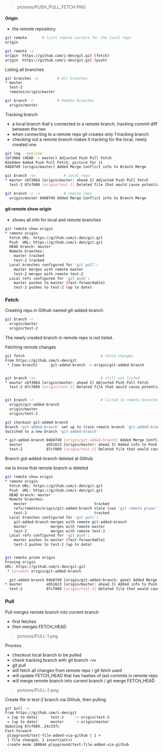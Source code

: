 > pictures/PUSH_PULL_FETCH.PNG

#### Origin
 - the remote repository
```bash
git remote       # lists remote servers for the local repo
origin

git remote -v
origin  https://github.com/i-den/git.git (fetch)
origin  https://github.com/i-den/git.git (push)
```

Listing all branches
```bash
git branches -a         # All branches
* master
  test-2
  remotes/origin/master

git branch -r           # Remote branches
  origin/master
```

Tracking branch
 - a local branch that's connected to a remote branch, tracking commit diff between the two
 - when connecting to a remote repo git creates only 1 tracking branch
 - checking out a remote branch makes it tracking for the local, newly created one
 
```bash
git log --oneline
cbf306d (HEAD -> master) Adjusted Push Pull Fetch
02e44ee Added Push Pull Fetch, picture for it
04b0749 (origin/master) Added Merge Conflict info to Branch Merge

git branch -vv             # local repo
* master cbf306d [origin/master: ahead 2] Adjusted Push Pull Fetch
  test-2 87cf089 [origin/test-2] Deleted file that would cause potential conflict

git branch -r -v           # remote repo
  origin/master 04b0749 Added Merge Conflict info to Branch Merge
```
#### git remote show origin
 - shows all info for local and remote branches
```bash
git remote show origin
* remote origin
  Fetch URL: https://github.com/i-den/git.git
  Push  URL: https://github.com/i-den/git.git
  HEAD branch: master
  Remote branches:
    master tracked
    test-2 tracked
  Local branches configured for 'git pull':
    master merges with remote master
    test-2 merges with remote test-2
  Local refs configured for 'git push':
    master pushes to master (fast-forwardable)
    test-2 pushes to test-2 (up to date)
``` 

### Fetch
Creating repo in Github named git-added-branch
```bash
git branch -r
  origin/master
  origin/test-2
```
The newly created branch in remote repo is not listed.

Fetching remote changes
```bash
git fetch                                   # fetch changes
From https://github.com/i-den/git
 * [new branch]      git-added-branch -> origin/git-added-branch


git branch -vv                              # still not listed
* master cbf306d [origin/master: ahead 2] Adjusted Push Pull Fetch
  test-2 87cf089 [origin/test-2] Deleted file that would cause potential conflict


git branch -r                               # listed in remote branches
  origin/git-added-branch
  origin/master
  origin/test-2

git checkout git-added-branch
Branch 'git-added-branch' set up to track remote branch 'git-added-branch' from 'origin'.
Switched to a new branch 'git-added-branch'

* git-added-branch 04b0749 [origin/git-added-branch] Added Merge Conflict info to Branch Merge
  master           a951613 [origin/master: ahead 3] Added info to Push Pull Fetch
  test-2           87cf089 [origin/test-2] Deleted file that would cause potential conflict
```

Branch gid-added-branch deleted at Github

ow to know that remote branch is deleted
```bash
git remote show origin
* remote origin
  Fetch URL: https://github.com/i-den/git.git
  Push  URL: https://github.com/i-den/git.git
  HEAD branch: master
  Remote branches:
    master                               tracked
    refs/remotes/origin/git-added-branch stale (use 'git remote prune' to remove)     # shown as prune
    test-2                               tracked
  Local branches configured for 'git pull':
    git-added-branch merges with remote git-added-branch
    master           merges with remote master
    test-2           merges with remote test-2
  Local refs configured for 'git push':
    master pushes to master (fast-forwardable)
    test-2 pushes to test-2 (up to date)


git remote prune origin
Pruning origin
URL: https://github.com/i-den/git.git
 * [pruned] origin/git-added-branch

  git-added-branch 04b0749 [origin/git-added-branch: gone] Added Merge Conflict info to Branch Merge      # gone
* master           a951613 [origin/master: ahead 3] Added info to Push Pull Fetch
  test-2           87cf089 [origin/test-2] Deleted file that would cause potential conflict
```

### Pull
Pull merges remote branch into current branch
 - first fetches
 - then merges FETCH_HEAD
> pictures/PULL-1.png

Process
 - checkout local branch to be pulled
 - check tracking branch with git branch -vv
 - git pull
 - will fetch all changes from remote repo / git fetch used
 - will update FETCH_HEAD that has hashes of last commits in remote repo
 - will merge remote branch into current branch / git merge FETCH_HEAD
> pictures/PULL-2.png

Create file in test-2 branch via Github, then pulling
```bash
git pull -v
From https://github.com/i-den/git
 = [up to date]      test-2     -> origin/test-2
 = [up to date]      master     -> origin/master
Updating 87cf089..24c33fc
Fast-forward
 playground/test-file-added-via-github | 1 +
 1 file changed, 1 insertion(+)
 create mode 100644 playground/test-file-added-via-github
```

